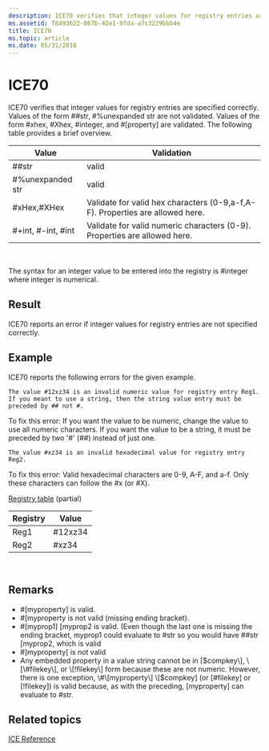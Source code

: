 ```yaml
---
description: ICE70 verifies that integer values for registry entries are specified correctly.
ms.assetid: f8493622-867b-42e1-9fda-a7c3229bbb4e
title: ICE70
ms.topic: article
ms.date: 05/31/2018
---
```


# ICE70

ICE70 verifies that integer values for registry entries are specified correctly. Values of the form \#\#str, \#%unexpanded str are not validated. Values of the form \#xhex, \#Xhex, \#integer, and \#\[property\] are validated. The following table provides a brief overview.



| Value                 | Validation                                                                    |
|-----------------------|-------------------------------------------------------------------------------|
| \#\#str               | valid                                                                         |
| \#%unexpanded str     | valid                                                                         |
| \#xHex,\#XHex         | Validate for valid hex characters (0-9,a-f,A-F). Properties are allowed here. |
| \#+int, \#-int, \#int | Validate for valid numeric characters (0-9). Properties are allowed here.     |



 

The syntax for an integer value to be entered into the registry is \#integer where integer is numerical.

## Result

ICE70 reports an error if integer values for registry entries are not specified correctly.

## Example

ICE70 reports the following errors for the given example.

``` syntax
The value #12xz34 is an invalid numeric value for registry entry Reg1. If you meant to use a string, then the string value entry must be preceded by ## not #.
```

To fix this error: If you want the value to be numeric, change the value to use all numeric characters. If you want the value to be a string, it must be preceded by two '\#' (\#\#) instead of just one.

``` syntax
The value #xz34 is an invalid hexadecimal value for registry entry Reg2.
```

To fix this error: Valid hexadecimal characters are 0-9, A-F, and a-f. Only these characters can follow the \#x (or \#X).

[Registry table](registry-table.md) (partial)



| Registry | Value    |
|----------|----------|
| Reg1     | \#12xz34 |
| Reg2     | \#xz34   |



 

## Remarks

-   \#\[myproperty\] is valid.
-   \#\[myproperty is not valid (missing ending bracket).
-   \#\[myprop1\] \[myprop2 is valid. (Even though the last one is missing the ending bracket, myprop1 could evaluate to \#str so you would have \#\#str \[myprop2, which is valid
-   \#\]myproperty\[ is not valid
-   Any embedded property in a value string cannot be in \[$compkey\], \[\#filekey\], or \[!filekey\] form because these are not numeric. However, there is one exception, \#\[myproperty\] \[$compkey\] (or \[\#filekey\] or \[!filekey\]) is valid because, as with the preceding, \[myproperty\] can evaluate to \#str.

## Related topics

<dl> <dt>

[ICE Reference](ice-reference.md)
</dt> </dl>

 

 




